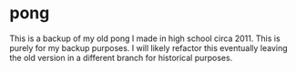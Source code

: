 # pong
This is a backup of my old pong I made in high school circa 2011. This is purely for my backup purposes. I will likely refactor this eventually leaving the old version in a different branch for historical purposes.

